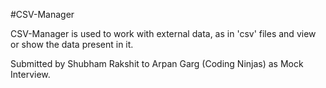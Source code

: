 #CSV-Manager

<p>
CSV-Manager is used to work with external data, as in 'csv' files and view or show the data present in it.
</p>

<p>Submitted by Shubham Rakshit to Arpan Garg (Coding Ninjas) as Mock Interview.</p>